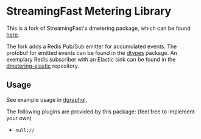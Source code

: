 # StreamingFast Metering Library

This is a fork of StreamingFast's dmetering package, which can be found [here](https://github.com/streamingfast/dmetering).

The fork adds a Redis Pub/Sub emitter for accumulated events. The protobuf for emitted events can be found in the 
[dtypes](https://github.com/pinax-network/dtypes) package. An exemplary Redis subscriber with an Elastic sink can be 
found in the [dmetering-elastic](https://github.com/pinax-network/dmetering-elastic) repository.

## Usage

See example usage in [dgraphql](https://github.com/streamingfast/dgraphql).

The following plugins are provided by this package: (feel free to implement your own)

* `null://`